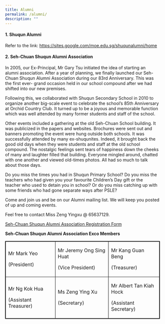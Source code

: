 ```yaml
---
title: Alumni
permalink: /alumni/
description: ""
---
```


<h4>1. Shuqun Alumni</h4>
<p>Refer to the link:&nbsp;<a href="https://sites.google.com/moe.edu.sg/shuqunalumni/home" target="_blank" rel="noopener noreferrer">https://sites.google.com/moe.edu.sg/shuqunalumni/home</a></p>
<h4>2. Seh-Chuan Shuqun Alumni Association</h4>
<div>
<p>In 2005, our Ex-Principal, Mr Gary Tsu initiated the idea of starting an alumni association. After a year of planning, we finally launched our&nbsp;Seh-Chuan Shuqun Alumni Association during our 83rd Anniversary. This was the first ever- grand occasion held in our school compound after we had shifted into our new premises.</p>
<p>Following this, we collaborated with Shuqun Secondary School in 2010 to organize another big-scale event to celebrate the school&rsquo;s 85th&nbsp;Anniversary at Orchid Country Club. It turned up to be a joyous and memorable function which was well attended by many former students and staff of the school.</p>
<p>Other events included a gathering at the old Seh-Chuan School building. It was publicized in the papers and websites. Brochures were sent out and banners&nbsp;promoting the event were hung outside both schools. It was successfully attended by many ex-shuqunites. Indeed, it brought back the good old days when they&nbsp;were students and staff at the old school compound. The nostalgic feelings sent tears of happiness down the cheeks of many and laughter filled that building.&nbsp;Everyone mingled around, chatted with one another and viewed old-times photos. All had so much to talk about those days.</p>
<p>Do you miss the times you had in Shuqun Primary School? Do you miss the teachers who had given you your favourite Children&rsquo;s Day gift or the teacher&nbsp;who used to detain you in school? Or do you miss catching up with some friends who had gone separate ways after PSLE?</p>
<p>Come and join us and be on our Alumni mailing list. We will keep you posted of up and coming events.</p>
<p>Feel free to contact&nbsp;Miss Zeng Yingxu&nbsp;@ 65637129.&nbsp;</p>
<p><a href="https://shuqunpri.moe.edu.sg/wp-content/uploads/2016/12/Alumni_Form.pdf">Seh-Chuan Shuqun Alumni Association Registration Form</a></p>
<p><strong>Seh-Chuan Shuqun Alumni Association&nbsp;Exco Members</strong></p>
<div class="table-responsive">
<table style="border-style: solid; border-color: #000000;" border="1">
<tbody>
<tr>
<td width="180">
<p>Mr Mark Yeo</p>
<p>(President)</p>
</td>
<td width="198">
<p>Mr Jeremy Ong Sing Huat</p>
<p>(Vice President)</p>
</td>
<td width="186">
<p>Mr Kang Guan Beng</p>
<p>(Treasurer)</p>
</td>
</tr>
<tr>
<td width="180">
<p>Mr Ng Kok Hua</p>
<p>(Assistant Treasurer)</p>
</td>
<td width="198">
<p>Ms Zeng Ying Xu</p>
<p>(Secretary)</p>
</td>
<td width="186">
<p>Mr Albert Tan Kiah Hock</p>
<p>(Assistant Secretary)</p>
</td>
</tr>
</tbody>
</table>
</div>
</div>
